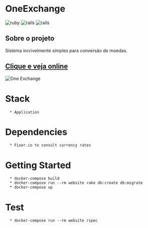 **OneExchange**
===================

![ruby](https://img.shields.io/badge/Ruby-2.4.1-red.svg)
![rails](https://img.shields.io/badge/Rails-5.1.0-red.svg)
![rails](https://img.shields.io/docker/automated/jrottenberg/ffmpeg.svg)

## Sobre o projeto

Sistema incrivelmente simples para conversão de moedas.

## [Clique e veja online](http://onebitcode-cambio.herokuapp.com/)

![One Exchange](https://rawgit.com/engjoao/onebitcode_exchange/master/public/background-img.jpg)

# Stack
```
  * Application
```

# Dependencies
```
  * Fixer.io to consult currency rates
```

# Getting Started
```
  * docker-compose build
  * docker-compose run --rm website rake db:create db:migrate
  * docker-compose up
```

# Test
```
  * docker-compose run --rm website rspec
```
